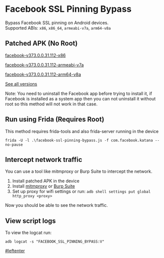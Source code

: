 # Facebook SSL Pinning Bypass

Bypass Facebook SSL pinning on Android devices.  
Supported ABIs: `x86`, `x86_64`, `armeabi-v7a`, `arm64-v8a`

## Patched APK (No Root)

[facebook-v373.0.0.31.112-x86](https://github.com/Eltion/Facebook-SSL-Pinning-Bypass/releases/download/v373.0.0.31.112/facebook-v373.0.0.31.112-x86.apk)

[facebook-v373.0.0.31.112-armeabi-v7a](https://github.com/Eltion/Facebook-SSL-Pinning-Bypass/releases/download/v373.0.0.31.112/facebook-v373.0.0.31.112-armeabi-v7a.apk)

[facebook-v373.0.0.31.112-arm64-v8a](https://github.com/Eltion/Facebook-SSL-Pinning-Bypass/releases/download/v373.0.0.31.112/facebook-v373.0.0.31.112-arm64-v8a.apk)

[See all versions](https://github.com/Eltion/Facebook-SSL-Pinning-Bypass/releases/)

Note: You need to uninstall the Facebook app before trying to install it, if Facebook is installed as a system app then you can not uninstall it without root so this method will not work in that case.

## Run using Frida (Requires Root)

This method requires frida-tools and also frida-server running in the device
```
frida -U -l .\facebook-ssl-pinning-bypass.js -f com.facebook.katana --no-pause
```

## Intercept network traffic

You can use a tool like mitmproxy or Burp Suite to intercept the network.

1. Install patched APK in the device
2. Install [mitmproxy](https://mitmproxy.org/) or [Burp Suite](https://portswigger.net/burp)
3. Set up proxy for wifi settings or run: `adb shell settings put global http_proxy <proxy>`

Now you should be able to see the network traffic.

## View script logs
To view the logcat run:
```
adb logcat -s "FACEBOOK_SSL_PINNING_BYPASS:V"
```

[#leftenter](#leftenter)
